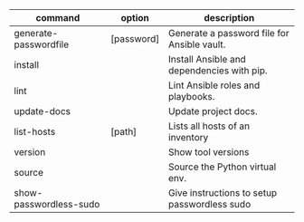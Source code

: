 | command                | option     | description                                  |
| ---------------------- | ---------- | -------------------------------------------- |
| generate-passwordfile  | [password] | Generate a password file for Ansible vault.  |
| install                |            | Install Ansible and dependencies with pip.   |
| lint                   |            | Lint Ansible roles and playbooks.            |
| update-docs            |            | Update project docs.                         |
| list-hosts             | [path]     | Lists all hosts of an inventory              |
| version                |            | Show tool versions                           |
| source                 |            | Source the Python virtual env.               |
| show-passwordless-sudo |            | Give instructions to setup passwordless sudo |

